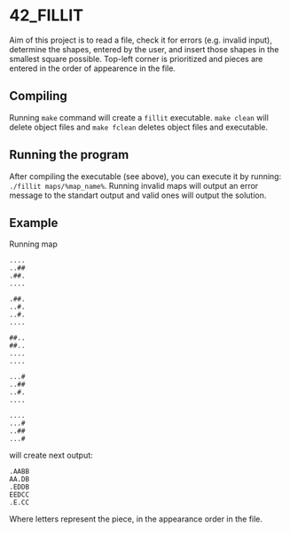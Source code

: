 # 42_FILLIT
Aim of this project is to read a file, check it for errors (e.g. invalid input), determine the shapes, entered by the user, and insert those shapes in the smallest square possible.
Top-left corner is prioritized and pieces are entered in the order of appearence in the file.
&nbsp;
&nbsp;

## Compiling
Running ```make``` command will create a ```fillit``` executable.
```make clean``` will delete object files and ```make fclean``` deletes object files and executable.
&nbsp;
&nbsp;

## Running the program
After compiling the executable (see above), you can execute it by running:
```./fillit maps/%map_name%```.
Running invalid maps will output an error message to the standart output and valid ones will output the solution.
&nbsp;
&nbsp;

## Example
Running map
```
....
..##
.##.
....

.##.
..#.
..#.
....

##..
##..
....
....

...#
..##
..#.
....

....
...#
..##
...# 
```
will create next output:
````
.AABB
AA.DB
.EDDB
EEDCC
.E.CC
````

Where letters represent the piece, in the appearance order in the file.
